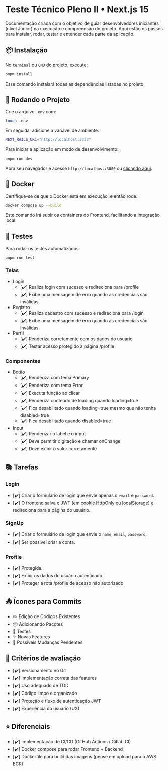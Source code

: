 # Teste Técnico Pleno II • Next.js 15
Documentação criada com o objetivo de guiar desenvolvedores iniciantes (nível Júnior) na execução e compreensão do projeto. Aqui estão os passos para instalar, rodar, testar e entender cada parte da aplicação.

## 📦 Instalação
No `terminal` ou `CMD` do projeto, execute:
```bash
pnpm install
```
Esse comando instalará todas as dependências listadas no projeto.

## 🔰 Rodando o Projeto
Crie o arquivo `.env` com:
```bash
touch .env
```
Em seguida, adicione a variável de ambiente:
```bash
NEXT_RAILS_URL="http://localhost:3333"
```
Para iniciar a aplicação em modo de desenvolvimento:
```bash
pnpm run dev
```
Abra seu navegador e acesse `http://localhost:3000` ou [clicando aqui](http://localhost:3000).

## 🐳 Docker
Certifique-se de que o Docker está em execução, e então rode:
```bash
docker compose up --build
```
Este comando irá subir os containers do Frontend, facilitando a integração local.

## 🧪 Testes
Para rodar os testes automatizados:
```bash
pnpm run test
```

### Telas
  - Login
    - [✔️] Realiza login com sucesso e redireciona para /profile
    - [✔️] Exibe uma mensagem de erro quando as credenciais são inválidas
  - Registro
    - [✔️] Realiza cadastro com sucesso e redireciona para /login
    - [✔️] Exibe uma mensagem de erro quando as credenciais são inválidas
  - Perfil
    - [✔️] Renderiza corretamente com os dados do usuário
    - [✔️] Testar acesso protegido à página /profile

### Componentes
  - Botão
    - [✔️] Renderiza com tema Primary
    - [✔️] Renderiza com tema Error
    - [✔️] Executa função ao clicar
    - [✔️] Renderiza conteúdo de loading quando loading=true
    - [✔️] Fica desabilitado quando loading=true mesmo que não tenha disabled=true
    - [✔️] Fica desabilitado quando disabled=true
  - Input
    - [✔️] Renderizar o label e o input
    - [✔️] Deve permitir digitação e chamar onChange
    - [✔️] Deve exibir o valor corretamente

## 📚 Tarefas
### Login
  - [✔️] Criar o formulário de login que envie apenas o `email` e `password`.
  - [✔️] O frontend salva o JWT (em cookie HttpOnly ou localStorage) e redireciona para a página do usuário.

### SignUp
  - [✔️] Criar o formulário de login que envie o `name`, `email`, `password`.
  - [✔️] Ser possivel criar a conta.

### Profile
  - [✔️] Protegida.
  - [✔️] Exibir os dados do usuário autenticado.
  - [✔️] Proteger a rota /profile de acesso não autorizado

## 📤 Ícones para Commits
  - ✏️ Edição de Códigos Existentes
  - 📦 Adicionando Pacotes
  - 🧪 Testes
  - ✨ Novas Features
  - 🚧 Possíveis Mudanças Pendentes.

## 🚀 Critérios de avaliação
  - [✔️] Versionamento no Git
  - [✔️] Implementação correta das features
  - [✔️] Uso adequado de TDD
  - [✔️] Código limpo e organizado
  - [✔️] Proteção e fluxo de autenticação JWT
  - [✔️] Experiência do usuário (UX)

## ⭐ Diferenciais
  - [✔️] Implementação de CI/CD (GitHub Actions / Gitlab CI)
  - [✔️] Docker compose para rodar Frontend + Backend
  - [✔️] Dockerfile para build das imagens (pense em upload para o AWS ECR)
